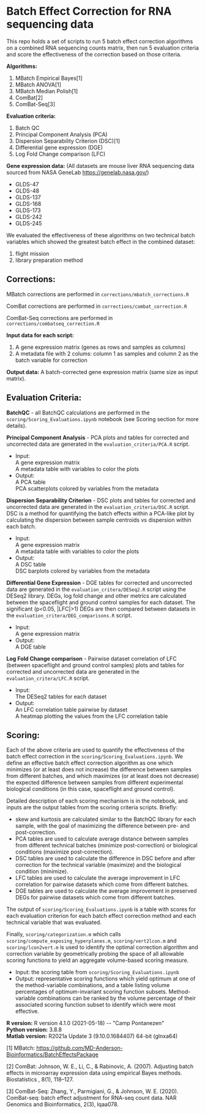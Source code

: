 # Batch Effect Correction for RNA sequencing data

This repo holds a set of scripts to run 5 batch effect correction algorithms on a combined RNA sequencing counts matrix, then run 5 evaluation criteria and score the effectiveness of the correction based on those criteria. 

**Algorithms:**
1) MBatch Empirical Bayes[1]
2) MBatch ANOVA[1]
3) MBatch Median Polish[1]
4) ComBat[2]
5) ComBat-Seq[3]

**Evaluation criteria:**
1) Batch QC
2) Principal Component Analysis (PCA)
3) Dispersion Separability Criterion (DSC)[1]
4) Differential gene expression (DGE)
5) Log Fold Change comparison (LFC)

**Gene expression data:**
(All datasets are mouse liver RNA sequencing data sourced from NASA GeneLab https://genelab.nasa.gov/)<br>
- GLDS-47
- GLDS-48
- GLDS-137
- GLDS-168
- GLDS-173
- GLDS-242
- GLDS-245

We evaluated the effectiveness of these algorithms on two technical batch variables which showed the greatest batch effect in the combined dataset: 
1) flight mission 
2) library preparation method

## Corrections:

MBatch corrections are performed in `corrections/mbatch_corrections.R`

ComBat corrections are performed in `corrections/combat_correction.R`

ComBat-Seq corrections are performed in `corrections/combatseq_correction.R`

**Input data for each script:**
1) A gene expression matrix (genes as rows and samples as columns)
2) A metadata file with 2 colums: column 1 as samples and column 2 as the batch variable for correction

**Output data:**
A batch-corrected gene expression matrix (same size as input matrix).

## Evaluation Criteria:
**BatchQC** - all BatchQC calculations are performed in the `scoring/Scoring_Evaluations.ipynb` notebook (see Scoring section for more details).

**Principal Component Analysis** - PCA plots and tables for corrected and uncorrected data are generated in the `evaluation_criteria/PCA.R` script.
- Input:<br>
			A gene expression matrix<br>
			A metadata table with variables to color the plots<br>
- Output:<br> 
      A PCA table<br> 
      PCA scatterplots colored by variables from the metadata<br>

**Dispersion Separability Criterion** - DSC plots and tables for corrected and uncorrected data are generated in the `evaluation_criteria/DSC.R` script. DSC is a method for quantifying the batch effects within a PCA-like plot by calculating the dispersion between sample centroids vs dispersion within each batch. 
- Input:<br>
			A gene expression matrix<br>
			A metadata table with variables to color the plots<br>
- Output:<br> 
      A DSC table<br> 
      DSC barplots colored by variables from the metadata<br>

**Differential Gene Expression** - DGE tables for corrected and uncorrected data are generated in the `evaluation_critera/DESeq2.R` script using the DESeq2 library. DEGs, log fold change and other metrics are calculated between the spaceflight and ground control samples for each dataset. The significant (p<0.05, |LFC|>1) DEGs are then compared between datasets in the `evaluation_critera/DEG_comparisons.R` script.
- Input:<br>
			A gene expression matrix<br>
- Output:<br> 
      A DGE table<br> 


**Log Fold Change comparison** - Pairwise dataset correlation of LFC (between spaceflight and ground control samples) plots and tables for corrected and uncorrected data are generated in the `evaluation_critera/LFC.R` script. 
- Input:<br>
			The DESeq2 tables for each dataset<br>
- Output:<br> 
      An LFC correlation table pairwise by dataset<br> 
      A heatmap plotting the values from the LFC correlation table<br>


## Scoring:

Each of the above criteria are used to quantify the effectiveness of the batch effect correction in the `scoring/Scoring_Evaluations.ipynb`. We define an effective batch effect correction algorithm as one which minimizes (or at least does not increase) the difference between samples from different batches, and which maximizes (or at least does not decrease) the expected difference between samples from different experimental biological conditions (in this case, spaceflight and ground control). 

Detailed description of each scoring mechanism is in the notebook, and inputs are the output tables from the scoring criteria scripts. Briefly: 
- skew and kurtosis are calculated similar to the BatchQC library for each sample, with the goal of maximizing the difference between pre- and post-correction. 
- PCA tables are used to calculate average distance between samples from different technical batches (minimize post-correction) or biological conditions (maximize post-correction).
- DSC tables are used to calculate the difference in DSC before and after correction for the technical variable (maximize) and the biological condition (minimize).
- LFC tables are used to calculate the average improvement in LFC correlation for pairwise datasets which come from different batches.
- DGE tables are used to calculate the average improvement in preserved DEGs for pairwise datasets which come from different batches.

The output of `scoring/Scoring_Evaluations.ipynb` is a table with scores for each evaluation criterion for each batch effect correction method and each technical variable that was evaluated.

Finally, `scoring/categorization.m` which calls `scoring/compute_exposing_hyperplanes.m`, `scoring/vert2lcon.m` and `scoring/lcon2vert.m` is used to identify the optimal correction algorithm and correction variable by geometrically probing the space of all allowable scoring functions to yield an aggregate volume-based scoring measure. 
- Input: the scoring table from `scoring/Scoring_Evaluations.ipynb`
- Output: representative scoring functions which yield optimum at one of the method-variable combinations, and a table listing volume percentages of optimum-invariant scoring function subsets. Method-variable combinations can be ranked by the volume percentage of their associated scoring function subset to identify which were most effective.


**R version:** R version 4.1.0 (2021-05-18) -- "Camp Pontanezen"<br>
**Python version:** 3.8.8<br>
**Matlab version:** R2021a Update 3 (9.10.0.1684407) 64-bit (glnxa64)<br>


[1] MBatch: https://github.com/MD-Anderson-Bioinformatics/BatchEffectsPackage

[2] ComBat: Johnson, W. E., Li, C., & Rabinovic, A. (2007). Adjusting batch effects in microarray expression data using empirical Bayes methods. Biostatistics , 8(1), 118–127.

[3] ComBat-Seq: Zhang, Y., Parmigiani, G., & Johnson, W. E. (2020). ComBat-seq: batch effect adjustment for RNA-seq count data. NAR Genomics and Bioinformatics, 2(3), lqaa078.

